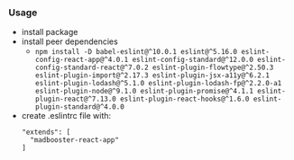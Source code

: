 ### Usage
* install package
* install peer dependencies
  * `npm install -D babel-eslint@^10.0.1 eslint@^5.16.0 eslint-config-react-app@^4.0.1 eslint-config-standard@^12.0.0 eslint-config-standard-react@^7.0.2 eslint-plugin-flowtype@^2.50.3 eslint-plugin-import@^2.17.3 eslint-plugin-jsx-a11y@^6.2.1 eslint-plugin-lodash@^5.1.0 eslint-plugin-lodash-fp@^2.2.0-a1 eslint-plugin-node@^9.1.0 eslint-plugin-promise@^4.1.1 eslint-plugin-react@^7.13.0 eslint-plugin-react-hooks@^1.6.0 eslint-plugin-standard@^4.0.0`
* create .eslintrc file with:
  ```
  "extends": [
    "madbooster-react-app"
  ]
  ```
